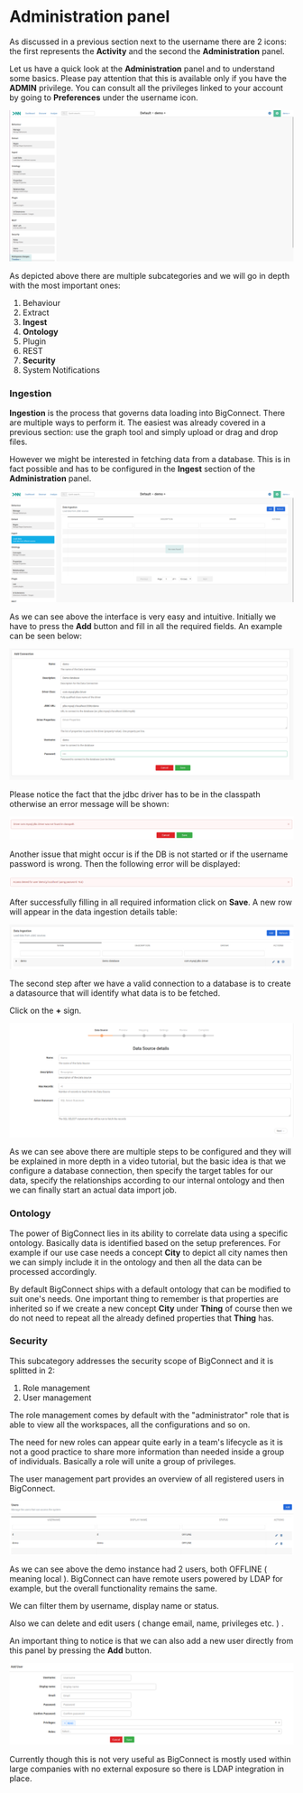 # Administration panel

As discussed in a previous section next to the username there are 2 icons: the first represents the **Activity** and the second the **Administration** panel.

Let us have a quick look at the **Administration** panel and to understand some basics. Please pay attention that this is available only if you have the **ADMIN** privilege. You can consult all the privileges linked to your account by going to **Preferences** under the username icon.

![](../../.gitbook/assets/image%20%2869%29.png)

As depicted above there are multiple subcategories and we will go in depth with the most important ones:

1. Behaviour  
2. Extract 
3. **Ingest**
4. **Ontology**
5. Plugin
6. REST
7. **Security**
8. System Notifications

### **Ingestion**

**Ingestion** is the process that governs data loading into BigConnect. There are multiple ways to perform it. The easiest was already covered in a previous section: use the graph tool and simply upload or drag and drop files.

However we might be interested in fetching data from a database. This is in fact possible and has to be configured in the **Ingest** section of the **Administration** panel.

![](../../.gitbook/assets/image%20%2842%29.png)

As we can see above the interface is very easy and intuitive. Initially we have to press the **Add** button and fill in all the required fields. An example can be seen below:

![](../../.gitbook/assets/image%20%2853%29.png)

Please notice the fact that the jdbc driver has to be in the classpath otherwise an error message will be shown:

![](../../.gitbook/assets/image%20%287%29.png)

Another issue that might occur is if the DB is not started or if the username password is wrong. Then the following error will be displayed:

![](../../.gitbook/assets/image%20%2822%29.png)

After successfully filling in all required information click on **Save**. A new row will appear in the data ingestion details table:

![](../../.gitbook/assets/image%20%2854%29.png)

The second step after we have a valid connection to a database is to create a datasource that will identify what data is to be fetched.

Click on the **+** sign.

![](../../.gitbook/assets/image%20%2872%29.png)

As we can see above there are multiple steps to be configured and they will be explained in more depth in a video tutorial, but the basic idea is that we configure a database connection, then specify the target tables for our data, specify the relationships according to our internal ontology and then we can finally start an actual data import job.

### Ontology

The power of BigConnect lies in its ability to correlate data using a specific ontology. Basically data is identified based on the setup preferences. For example if our use case needs a concept **City** to depict all city names then we can simply include it in the ontology and then all the data can be processed accordingly. 

By default BigConnect ships with a default ontology that can be modified to suit one's needs.  One important thing to remember is that properties are inherited so if we create a new concept **City** under **Thing** of course then we do not need to repeat all the already defined properties that **Thing** has.

### Security

This subcategory addresses the security scope of BigConnect and it is splitted in 2:

1. Role management
2. User management

The role management comes by default with the "administrator" role that is able to view all the workspaces, all the configurations and so on.

The need for new roles can appear quite early in a team's lifecycle as it is not a good practice to share more information than needed inside a group of individuals. Basically a role will unite a group of privileges.

The user management part provides an overview of all registered users in BigConnect. 

![](../../.gitbook/assets/image%20%2823%29.png)

As we can see above the demo instance had 2 users, both OFFLINE \( meaning local \). BigConnect can have remote users powered by LDAP for example, but the overall functionality remains the same.

We can filter them by username, display name or status.

Also we can delete and edit users \( change email, name, privileges etc. \) .

An important thing to notice is that we can also add a new user directly from this panel by pressing the **Add** button.

![](../../.gitbook/assets/image%20%2846%29.png)

Currently though this is not very useful as BigConnect is mostly used within large companies with no external exposure so there is LDAP integration in place.

